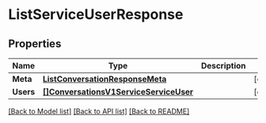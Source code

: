 # ListServiceUserResponse

## Properties
Name | Type | Description | Notes
------------ | ------------- | ------------- | -------------
**Meta** | [**ListConversationResponseMeta**](ListConversationResponse_meta.md) |  |[optional] 
**Users** | [**[]ConversationsV1ServiceServiceUser**](conversations.v1.service.service_user.md) |  |[optional] 

[[Back to Model list]](../README.md#documentation-for-models) [[Back to API list]](../README.md#documentation-for-api-endpoints) [[Back to README]](../README.md)


